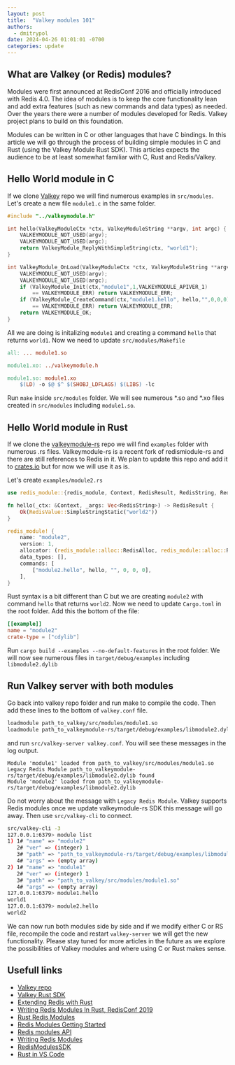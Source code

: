 ```yaml
---
layout: post
title:  "Valkey modules 101"
authors: 
  - dmitrypol
date: 2024-04-26 01:01:01 -0700
categories: update
---
```


## What are Valkey (or Redis) modules?  

Modules were first announced at RedisConf 2016 and officially introduced with Redis 4.0.  The idea of modules is to keep the core functionality lean and add extra features (such as new commands and data types) as needed.  Over the years there were a number of modules developed for Redis.  Valkey project plans to build on this foundation.  

Modules can be written in C or other languages that have C bindings.  In this article we will go through the process of building simple modules in C and Rust (using the Valkey Module Rust SDK).  This articles expects the audience to be at least somewhat familiar with C, Rust and Redis/Valkey.  

## Hello World module in C

If we clone [Valkey](https://github.com/valkey-io/valkey) repo we will find numerous examples in `src/modules`.  Let's create a new file `module1.c` in the same folder.  

```c
#include "../valkeymodule.h"

int hello(ValkeyModuleCtx *ctx, ValkeyModuleString **argv, int argc) {
    VALKEYMODULE_NOT_USED(argv);
    VALKEYMODULE_NOT_USED(argc);
    return ValkeyModule_ReplyWithSimpleString(ctx, "world1");
}

int ValkeyModule_OnLoad(ValkeyModuleCtx *ctx, ValkeyModuleString **argv, int argc) {
    VALKEYMODULE_NOT_USED(argv);
    VALKEYMODULE_NOT_USED(argc);
    if (ValkeyModule_Init(ctx,"module1",1,VALKEYMODULE_APIVER_1) 
        == VALKEYMODULE_ERR) return VALKEYMODULE_ERR;
    if (ValkeyModule_CreateCommand(ctx,"module1.hello", hello,"",0,0,0) 
        == VALKEYMODULE_ERR) return VALKEYMODULE_ERR;
    return VALKEYMODULE_OK;
}
```

All we are doing is initalizing `module1` and creating a command `hello` that returns `world1`.  Now we need to update `src/modules/Makefile`

```makefile
all: ... module1.so

module1.xo: ../valkeymodule.h

module1.so: module1.xo
	$(LD) -o $@ $^ $(SHOBJ_LDFLAGS) $(LIBS) -lc
```

Run `make` inside `src/modules` folder.  We will see numerous *.so and *.xo files created in `src/modules` including `module1.so`.  


## Hello World module in Rust

If we clone the [valkeymodule-rs](https://github.com/valkey-io/valkeymodule-rs) repo we will find `examples` folder with numerous .rs files.  Valkeymodule-rs is a recent fork of redismiodule-rs and there are still references to Redis in it.  We plan to update this repo and add it to [crates.io](https://crates.io/) but for now we will use it as is.  

Let's create `examples/module2.rs`

```rust
use redis_module::{redis_module, Context, RedisResult, RedisString, RedisValue};

fn hello(_ctx: &Context, _args: Vec<RedisString>) -> RedisResult {
    Ok(RedisValue::SimpleStringStatic("world2"))
}

redis_module! {
    name: "module2",
    version: 1,
    allocator: (redis_module::alloc::RedisAlloc, redis_module::alloc::RedisAlloc),
    data_types: [],
    commands: [
        ["module2.hello", hello, "", 0, 0, 0],
    ],
}
```

Rust syntax is a bit different than C but we are creating `module2` with command `hello` that returns `world2`.  Now we need to update `Cargo.toml` in the root folder.  Add this the bottom of the file:

```toml
[[example]]
name = "module2"
crate-type = ["cdylib"]
```

Run `cargo build --examples --no-default-features` in the root folder.  We will now see numerous files in `target/debug/examples` including `libmodule2.dylib`

## Run Valkey server with both modules

Go back into valkey repo folder and run make to compile the code.  Then add these lines to the bottom of `valkey.conf` file.

```bash
loadmodule path_to_valkey/src/modules/module1.so
loadmodule path_to_valkeymodule-rs/target/debug/examples/libmodule2.dylib
```

and run `src/valkey-server valkey.conf`.  You will see these messages in the log output.  

```
Module 'module1' loaded from path_to_valkey/src/modules/module1.so
Legacy Redis Module path_to_valkeymodule-rs/target/debug/examples/libmodule2.dylib found
Module 'module2' loaded from path_to_valkeymodule-rs/target/debug/examples/libmodule2.dylib
```

Do not worry about the message with `Legacy Redis Module`.  Valkey supports Redis modules once we update valkeymodule-rs SDK this message will go away.  Then use `src/valkey-cli` to connect.  

```bash
src/valkey-cli -3
127.0.0.1:6379> module list
1) 1# "name" => "module2"
   2# "ver" => (integer) 1
   3# "path" => "path_to_valkeymodule-rs/target/debug/examples/libmodule2.dylib"
   4# "args" => (empty array)
2) 1# "name" => "module1"
   2# "ver" => (integer) 1
   3# "path" => "path_to_valkey/src/modules/module1.so"
   4# "args" => (empty array)
127.0.0.1:6379> module1.hello
world1
127.0.0.1:6379> module2.hello
world2
```

We can now run both modules side by side and if we modify either C or RS file, recompile the code and restart `valkey-server` we will get the new functionality.  Please stay tuned for more articles in the future as we explore the possibilities of Valkey modules and where using C or Rust makes sense.  

## Usefull links

* [Valkey repo](https://github.com/valkey-io/valkey)
* [Valkey Rust SDK](https://github.com/valkey-io/valkeymodule-rs)
* [Extending Redis with Rust](https://www.youtube.com/watch?v=tAvLKsnNJVg)
* [Writing Redis Modules In Rust, RedisConf 2019](https://www.youtube.com/watch?v=c1E8jxWVfoI)
* [Rust Redis Modules](https://gsquire.github.io/static/post/rust-redis-modules/)
* [Redis Modules Getting Started](https://medium.com/@somesh557/redis-modules-getting-started-eace9e1e0465)
* [Redis modules API](https://redis.io/docs/latest/develop/reference/modules/)
* [Writing Redis Modules](https://redis.io/blog/writing-redis-modules/)
* [RedisModulesSDK](https://github.com/RedisLabsModules/RedisModulesSDK)
* [Rust in VS Code](https://code.visualstudio.com/docs/languages/rust)
